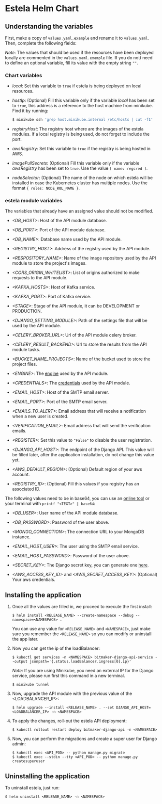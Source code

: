 # Estela Helm Chart

## Understanding the variables

First, make a copy of `values.yaml.example` and rename it to `values.yaml`.
Then, complete the following fields:

_Note_: The values that should be used if the resources have been deployed locally are
commented in the `values.yaml.example` file. If you do nott need to define an optional 
variable, fill its value with the empty string `""`.

### Chart variables

* _local_: Set this variable to `true` if estela is being deployed on local resources.

* _hostIp_: (Optional) Fill this variable only if the variable _local_ has been set to 
  `true`, this address is a reference to the host machine from minikube. Find it by running:
  ```bash
  $ minikube ssh 'grep host.minikube.internal /etc/hosts | cut -f1'
  ```

* _registryHost_: The registry host where are the images of the estela modules. If a local
  registry is being used, do not forget to include the port.
  
* _awsRegistry_: Set this variable to `true` if the registry is being hosted in AWS.

* _imagePullSecrets_: (Optional) Fill this variable only if the variable _awsRegistry_ 
  has been set to `true`. Use the value `[ name: regcred ]`.

* _nodeSelector_: (Optional) The name of the node on which estela will be installed in case
  the Kubernetes cluster has multiple nodes. Use the format `{ roles: NODE_ROL_NAME }`.

### estela module variables

The variables that already have an assigned value should not be modified.

* _<DB\_HOST>_: Host of the API module database.

* _<DB\_PORT>_: Port of the API module database.

* _<DB\_NAME>_: Database name used by the API module.

* _<REGISTRY\_HOST>_: Address of the registry used by the API module.

* _<RESPOSITORY\_NAME>_: Name of the image repository used by the API module to store
  the project's images.

* _<CORS\_ORIGIN\_WHITELIST>_: List of origins authorized to make requests to the API module.

* _<KAFKA\_HOSTS>_: Host of Kafka service.

* _<KAFKA\_PORT>_: Port of Kafka service.

* _\<STAGE\>_: Stage of the API module, it can be DEVELOPMENT or PRODUCTION.

* _<DJANGO\_SETTING\_MODULE>_: Path of the settings file that will be used by the API module.

* _<CELERY\_BROKER\_URL>_: Url of the API module celery broker.

* _<CELERY\_RESULT\_BACKEND>_: Url to store the results from the API module tasks.

* _<BUCKET\_NAME\_PROJECTS>_: Name of the bucket used to store the project files.

* _\<ENGINE\>_: The [engine]() used by the API module.

* _\<CREDENTIALS\>_: The [credentials]() used by the API module.

* _<EMAIL\_HOST>_: Host of the SMTP email server.

* _<EMAIL\_PORT>_: Port of the SMTP email server.

* _<EMAILS\_TO\_ALERT>_: Email address that will receive a notification when a new user 
  is created.

* _<VERIFICATION\_EMAIL>_: Email address that will send the verification emails.

* _\<REGISTER\>_: Set this value to `"False"` to disable the user registration.

* _<DJANGO\_API\_HOST>_: The endpoint of the Django API. This value will be filled later,
  after the application installation, do not change this value yet.

* _<AWS\_DEFAULT\_REGION>_: (Optional) Default region of your aws account.

* _<REGISTRY\_ID>_: (Optional) Fill this values if you registry has an associated ID.

The following values need to be in base64, you can use an
[online tool](https://www.base64encode.org/) or your terminal with
`printf "<TEXT>" | base64`:

* _<DB\_USER>_: User name of the API module database.

* _<DB\_PASSWORD>_: Password of the user above.

* _<MONGO\_CONNECTION>_: The connection URL to your MongoDB instance.

* _<EMAIL\_HOST\_USER>_: The user using the SMTP email service.

* _<EMAIL\_HOST\_PASSWORD>_: Password of the user above.

* _<SECRET\_KEY>_: The Django secret key, you can generate one [here](https://djecrety.ir/).

* _<AWS\_ACCESS\_KEY\_ID>_ and _<AWS\_SECRET\_ACCESS\_KEY>_: (Optional) Your aws credentials.

## Installing the application

1. Once all the values are filled in, we proceed to execute the first install:

   ```
   $ helm install <RELEASE_NAME> --create-namespace --debug --namespace=<NAMESPACE> .
   ```
   
   You can use any value for `<RELEASE_NAME>` and `<NAMESPACE>`, just make sure you remember 
   the `<RELEASE_NAME>` so you can modify or uninstall the app later.

2. Now you can get the ip of the loadBalancer:
   ```
   $ kubectl get services -n <NAMESPACE> bitmaker-django-api-service --output jsonpath='{.status.loadBalancer.ingress[0].ip}'
   ```
   
   _Note_: If you are using Minikube, you need an external IP for the Django service, please 
   run first this command in a new terminal.
   
   ```
   $ minikube tunnel
   ```

3. Now, upgrade the API module with the previous value of the <LOADBALANCER\_IP>:

   ```
   $ helm upgrade --install <RELEASE_NAME> . --set DJANGO_API_HOST=<LOADBALANCER_IP> -n <NAMESPACE>
   ```

4. To apply the changes, roll-out the estela API deployment:

   ```
   $ kubectl rollout restart deploy bitmaker-django-api -n <NAMESPACE>
   ```

5. Now, you can perform the migrations and create a super user for Django admin:

   ```
   $ kubectl exec <API_POD> -- python manage.py migrate
   $ kubectl exec --stdin --tty <API_POD> -- python manage.py createsuperuser
   ```

## Uninstalling the application

To uninstall estela, just run: 

```
$ helm uninstall <RELEASE_NAME> -n <NAMESPACE>
```
